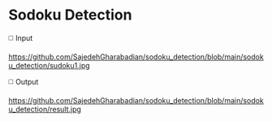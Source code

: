 # Sodoku Detection

◻️ Input 

https://github.com/SajedehGharabadian/sodoku_detection/blob/main/sodoku_detection/sudoku1.jpg


◻️ Output

https://github.com/SajedehGharabadian/sodoku_detection/blob/main/sodoku_detection/result.jpg
